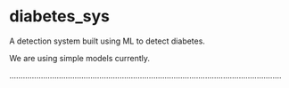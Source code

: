 # diabetes_sys
A detection system built using ML to detect diabetes.

We are using simple models currently.

.........................................................................................................................
